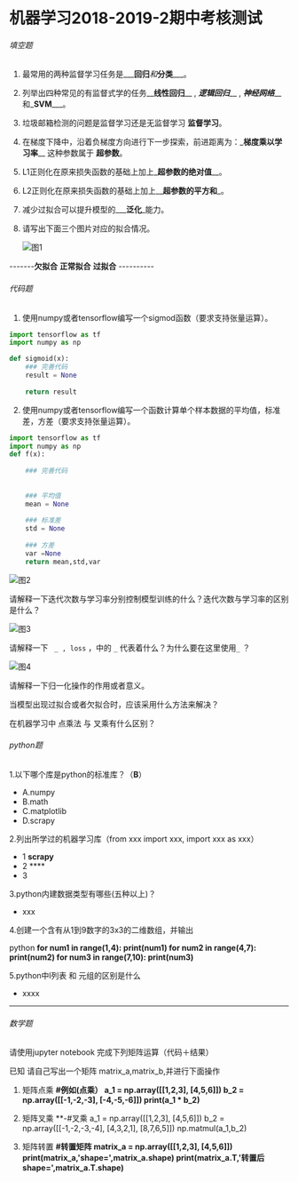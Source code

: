 #                                                                                       机器学习2018-2019-2期中考核测试

###### 填空题

1. 最常用的两种监督学习任务是___**回归**_和_**分类**___。

2. 列举出四种常见的有监督式学的任务__**线性回归**__ , _**逻辑回归**___ , _**神经网络**___ 和_**SVM**___。

3. 垃圾邮箱检测的问题是监督学习还是无监督学习 __**监督学习**__。

4. 在梯度下降中，沿着负梯度方向进行下一步探索，前进距离为：_**梯度乘以学习率**__  这种参数属于 __**超参数**__。

5. L1正则化在原来损失函数的基础上加上_**超参数的绝对值**__。

6. L2正则化在原来损失函数的基础上加上__**超参数的平方和**_。

7. 减少过拟合可以提升模型的___**泛化**_能力。

8. 请写出下面三个图片对应的拟合情况。

   

   ![图1](../img/2018-2019-2.1.png)


-------**欠拟合**  **正常拟合** **过拟合** ----------
                                  

###### 代码题

1. 使用numpy或者tensorflow编写一个sigmod函数（要求支持张量运算）。

```python
import tensorflow as tf
import numpy as np

def sigmoid(x):
    ### 完善代码
    result = None
    
    return result
```



2. 使用numpy或者tensorflow编写一个函数计算单个样本数据的平均值，标准差，方差（要求支持张量运算）。

```python
import tensorflow as tf
import numpy as np
def f(x):
    
    ### 完善代码
    
    
    ### 平均值
    mean = None
    
    ### 标准差
    std = None
    
    ### 方差
    var =None
    return mean,std,var
```





 ![图2](../img/2018-2019-2.2.png)



请解释一下迭代次数与学习率分别控制模型训练的什么？迭代次数与学习率的区别是什么？


 ![图3](../img/2018-2019-2.3.png)

       

 请解释一下 ` _ , loss`  ，中的 `_` 代表着什么？为什么要在这里使用`_`  ？



 ![图4](../img/2018-2019-2.4.png)

请解释一下归一化操作的作用或者意义。

 

 

 

 当模型出现过拟合或者欠拟合时，应该采用什么方法来解决？

 

 

 

 

在机器学习中 点乘法 与 叉乘有什么区别？



###### python题

1.以下哪个库是python的标准库？（**B**）

- A.numpy      
- B.math    
- C.matplotlib   
- D.scrapy

2.列出所学过的机器学习库（from xxx import xxx, import xxx as xxx）

- 1  **scrapy**
- 2  ****
- 3  

3.python内建数据类型有哪些(五种以上)？

- xxx

  

4.创建一个含有从1到9数字的3x3的二维数组，并输出

python
**for num1 in range(1,4):
    print(num1)
for num2 in range(4,7):
    print(num2)
for num3 in range(7,10):
    print(num3)**


5.python中l列表 和 元组的区别是什么

- xxxx  

------



###### 数学题

请使用jupyter notebook 完成下列矩阵运算（代码＋结果）

已知 请自己写出一个矩阵 matrix_a,matrix_b,并进行下面操作

1. 矩阵点乘
**#例如(点乘）
a_1 = np.array([[1,2,3],
              [4,5,6]])
b_2 = np.array([[-1,-2,-3],
              [-4,-5,-6]])
print(a_1 * b_2)**

2. 矩阵叉乘 
**-#叉乘
a_1 = np.array([[1,2,3],
               [4,5,6]])
b_2 = np.array([[-1,-2,-3,-4],
               [4,3,2,1],
               [8,7,6,5]])
np.matmul(a_1,b_2)

3. 矩阵转置
**#转置矩阵 
matrix_a = np.array([[1,2,3],
                    [4,5,6]])
print(matrix_a,'shape=',matrix_a.shape)
print(matrix_a.T,'转置后 shape=',matrix_a.T.shape)**


